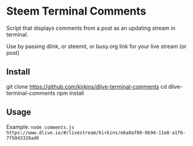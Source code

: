 # Steem Terminal Comments

Script that displays comments from a post as an updating stream in terminal.

Use by passing dlink, or steemit, or busy.org link for your live stream (or post)

## Install

git clone https://github.com/kirkins/dlive-terminal-comments
cd dlive-terminal-comments
npm install

## Usage

Example: `node comments.js https://www.dlive.io/#/livestream/kirkins/e6a8af00-0b94-11e8-a1f6-7f5043328ad6`
